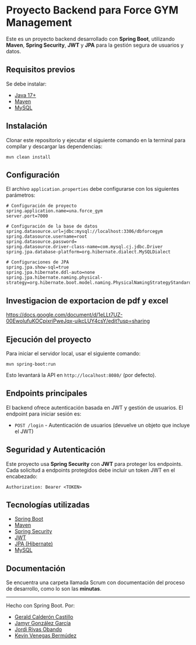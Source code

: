 # Proyecto Backend para Force GYM Management

Este es un proyecto backend desarrollado con **Spring Boot**, utilizando **Maven**, **Spring Security**, **JWT** y **JPA** para la gestión segura de usuarios y datos.

## Requisitos previos

Se debe instalar:

- [Java 17+](https://adoptium.net/)
- [Maven](https://maven.apache.org/)
- [MySQL](https://www.mysql.com/) 

## Instalación

Clonar este repositorio y ejecutar el siguiente comando en la terminal para compilar y descargar las dependencias:

```
mvn clean install
```

## Configuración

El archivo `application.properties` debe configurarse con los siguientes parámetros:

```properties
# Configuración de proyecto
spring.application.name=una.force_gym
server.port=7000

# Configuración de la base de datos
spring.datasource.url=jdbc:mysql://localhost:3306/dbforcegym
spring.datasource.username=root
spring.datasource.password=
spring.datasource.driver-class-name=com.mysql.cj.jdbc.Driver
spring.jpa.database-platform=org.hibernate.dialect.MySQLDialect

# Configuraciones de JPA
spring.jpa.show-sql=true
spring.jpa.hibernate.ddl-auto=none 
spring.jpa.hibernate.naming.physical-strategy=org.hibernate.boot.model.naming.PhysicalNamingStrategyStandardImpl
```
## Investigacion de exportacion de pdf y excel
https://docs.google.com/document/d/1eLLt7UZ-00EwolufuKOCpixriPweJqx-uikcLUY4csY/edit?usp=sharing

## Ejecución del proyecto

Para iniciar el servidor local, usar el siguiente comando:

```
mvn spring-boot:run
```

Esto levantará la API en `http://localhost:8080/` (por defecto).

## Endpoints principales

El backend ofrece autenticación basada en JWT y gestión de usuarios. El endpoint para iniciar sesión es:

- `POST /login` - Autenticación de usuarios (devuelve un objeto que incluye el JWT)

## Seguridad y Autenticación

Este proyecto usa **Spring Security** con **JWT** para proteger los endpoints. Cada solicitud a endpoints protegidos debe incluir un token JWT en el encabezado:

```
Authorization: Bearer <TOKEN>
```

## Tecnologías utilizadas

- [Spring Boot](https://spring.io/projects/spring-boot)
- [Maven](https://maven.apache.org/)
- [Spring Security](https://spring.io/projects/spring-security)
- [JWT](https://jwt.io/)
- [JPA (Hibernate)](https://spring.io/projects/spring-data-jpa)
- [MySQL](https://www.mysql.com/)

## Documentación

Se encuentra una carpeta llamada Scrum con documentación del proceso de desarrollo, como lo son las **minutas**.

---

Hecho con Spring Boot.
Por:
- [Gerald Calderón Castillo](https://www.linkedin.com/in/gerald-calder%C3%B3n-castillo-38964627a/)
- [Jamyr González García](https://www.linkedin.com/in/jamyr-gonz%C3%A1lez-garc%C3%ADa-96ba18309/)
- [Jordi Rivas Obando](#)
- [Kevin Venegas Bermúdez](https://www.linkedin.com/in/kevin-venegas-berm%C3%BAdez-22b314239/) 